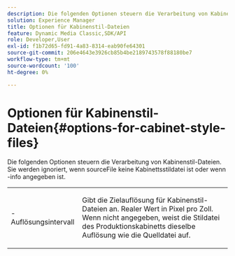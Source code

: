 ```yaml
---
description: Die folgenden Optionen steuern die Verarbeitung von Kabinenstil-Dateien. Sie werden ignoriert, wenn sourceFile keine Kabinettsstildatei ist oder wenn -info angegeben ist.
solution: Experience Manager
title: Optionen für Kabinenstil-Dateien
feature: Dynamic Media Classic,SDK/API
role: Developer,User
exl-id: f1b72d65-fd91-4a83-8314-eab90fe64301
source-git-commit: 206e4643e3926cb85b4be2189743578f88180be7
workflow-type: tm+mt
source-wordcount: '100'
ht-degree: 0%

---
```


# Optionen für Kabinenstil-Dateien{#options-for-cabinet-style-files}

Die folgenden Optionen steuern die Verarbeitung von Kabinenstil-Dateien. Sie werden ignoriert, wenn sourceFile keine Kabinettsstildatei ist oder wenn -info angegeben ist.

<table id="simpletable_332B78DDEB6540708844AB54AE321F9B"> 
 <tr class="strow"> 
  <td class="stentry"> <p><span class="codeph">- Auflösungsintervall  <span class="varname"> </span></span> </p> </td> 
  <td class="stentry"> <p>Gibt die Zielauflösung für Kabinenstil-Dateien an. Realer Wert in Pixel pro Zoll. Wenn nicht angegeben, weist die Stildatei des Produktionskabinetts dieselbe Auflösung wie die Quelldatei auf. </p></td> 
 </tr> 
</table>
